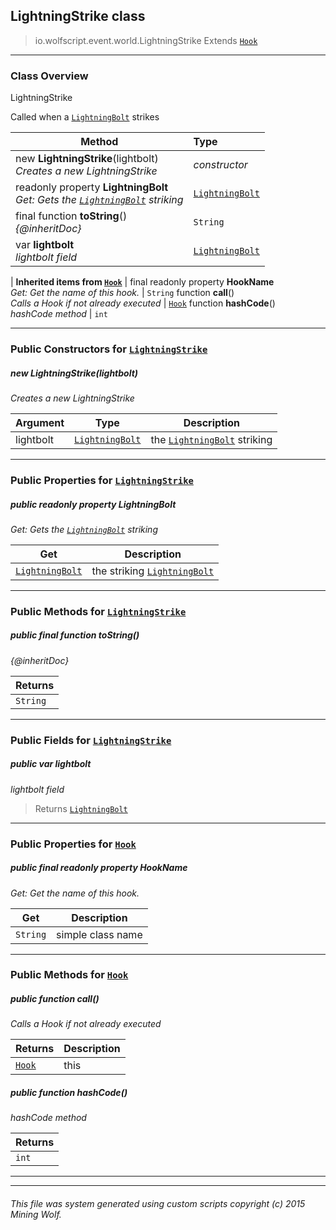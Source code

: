 ## LightningStrike __class__

>io.wolfscript.event.world.LightningStrike
>Extends [`Hook`](../../hook/Hook.md)

---

### Class Overview

LightningStrike <p/> Called when a [`LightningBolt`](../../api/entity/effect/LightningBolt.md) strikes

Method | Type   
--- | :--- 
new __LightningStrike__(lightbolt) <br> _Creates a new LightningStrike_ | _constructor_
 readonly property __LightningBolt__ <br> _Get: Gets the [`LightningBolt`](../../api/entity/effect/LightningBolt.md) striking_ | [`LightningBolt`](../../api/entity/effect/LightningBolt.md)
final function __toString__() <br> _{@inheritDoc}_ | `String`
 var __lightbolt__ <br> _lightbolt field_ | [`LightningBolt`](../../api/entity/effect/LightningBolt.md)
 |
__Inherited items from [`Hook`](../../hook/Hook.md)__ |
final readonly property __HookName__ <br> _Get: Get the name of this hook._ | `String`
 function __call__() <br> _Calls a Hook if not already executed_ | [`Hook`](../../hook/Hook.md)
 function __hashCode__() <br> _hashCode method_ | `int`





---

### Public Constructors for [`LightningStrike`](LightningStrike.md)

##### <a id='lightningstrike'></a>new __LightningStrike__(lightbolt) 

_Creates a new LightningStrike_

Argument | Type | Description  
--- | --- | --- 
lightbolt | [`LightningBolt`](../../api/entity/effect/LightningBolt.md) | the [`LightningBolt`](../../api/entity/effect/LightningBolt.md) striking

---

### Public Properties for [`LightningStrike`](LightningStrike.md)

##### <a id='lightningbolt'></a>public  readonly property __LightningBolt__

_Get: Gets the [`LightningBolt`](../../api/entity/effect/LightningBolt.md) striking_

Get | Description
--- | --- 
[`LightningBolt`](../../api/entity/effect/LightningBolt.md) | the striking [`LightningBolt`](../../api/entity/effect/LightningBolt.md)



---

### Public Methods for [`LightningStrike`](LightningStrike.md)

##### <a id='tostring'></a>public final function __toString__()

_{@inheritDoc}_

Returns | 
--- | 
`String` |


---

### Public Fields for [`LightningStrike`](LightningStrike.md)

##### <a id='lightbolt'></a>public  var __lightbolt__

_lightbolt field_

>Returns
>  [`LightningBolt`](../../api/entity/effect/LightningBolt.md)

---

### Public Properties for [`Hook`](../../hook/Hook.md)

##### <a id='hookname'></a>public final readonly property __HookName__

_Get: Get the name of this hook._

Get | Description
--- | --- 
`String` | simple class name



---

### Public Methods for [`Hook`](../../hook/Hook.md)

##### <a id='call'></a>public  function __call__()

_Calls a Hook if not already executed_

Returns | Description
--- | --- 
[`Hook`](../../hook/Hook.md) | this


##### <a id='hashcode'></a>public  function __hashCode__()

_hashCode method_

Returns | 
--- | 
`int` |


---


---


###### This file was system generated using custom scripts copyright (c) 2015 Mining Wolf.
	

